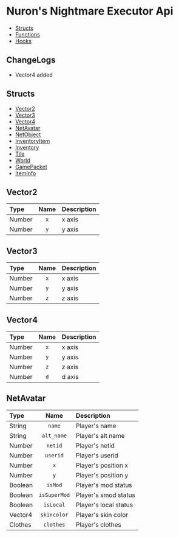 # Nuron's Nightmare Executor Api
* [Structs](#structs)
* [Functions](#functions)
* [Hooks](#hooks)

## ChangeLogs
- Vector4 added

## Structs
* [Vector2](#vector2)
* [Vector3](#vector3)
* [Vector4](#vector4)
* [NetAvatar](#netavatar)
* [NetObject](#worldobject)
* [InventoryItem](#inventoryitem)
* [Inventory](#inventory)
* [Tile](#tile)
* [World](#world)
* [GamePacket](#gamepacket)
* [ItemInfo](#iteminfo)

## Vector2
| Type | Name | Description|
|:-----|:----:|:-----------|
| Number | `x` | x axis |
| Number | `y` | y axis |


## Vector3
| Type | Name | Description|
|:-----|:----:|:-----------|
| Number | `x` | x axis |
| Number | `y` | y axis |
| Number | `z` | z axis |


## Vector4
| Type | Name | Description|
|:-----|:----:|:-----------|
| Number | `x` | x axis |
| Number | `y` | y axis |
| Number | `z` | z axis |
| Number | `d` | d axis |


## NetAvatar
| Type | Name | Description|
|:-----|:----:|:-----------|
| String | `name` | Player's name |
| String | `alt_name` | Player's alt name |
| Number | `netid` | Player's netid | 
| Number | `userid` | Player's userid | 
| Number | `x` | Player's position x | 
| Number | `y` | Player's position y | 
| Boolean | `isMod` | Player's mod status | 
| Boolean | `isSuperMod` | Player's smod status | 
| Boolean | `isLocal` | Player's local status | 
| Vector4 | `skincolor` | Player's skin color |
| Clothes | `clothes` | Player's clothes | 
